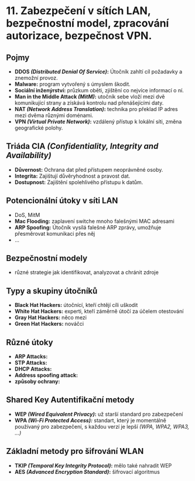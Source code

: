 # 11. Zabezpečení v sítích LAN, bezpečnostní model, zpracování autorizace, bezpečnost VPN.

## Pojmy
- **DDOS _(Distributed Denial Of Service)_:** Útočník zahltí cíl požadavky a znemožní provoz. 
- **Malware:** program vytvořený s úmyslem škodit.
- **Sociální inženýrství:** průzkum oběti, zjištění co nejvíce informací o ní.
- **Man in the Middle Attack _(MitM)_:** utočník sebe vloží mezi dvě komunikující strany a získává kontrolu nad přenášejícími daty.
- **NAT _(Network Address Translation)_:** technika pro překlad IP adres mezi dvěma různými doménami.
- **VPN _(Virtual Private Network)_:** vzdálený přístup k lokální síti, změna geografické polohy.

## Triáda CIA _(Confidentiality, Integrity and Availability)_
- **Důvernost:** Ochrana dat před přístupem neoprávněné osoby.
- **Integrita:** Zajištují důvěryhodnost a pravost dat.
- **Dostupnost:** Zajištění spolehlivého přístupu k datům.

## Potencionální útoky v síti LAN
- DoS, MitM
- **Mac Flooding:** zaplavení switche mnoho falešnými MAC adresami
- **ARP Spoofing:** Útočník vysílá falešné ARP zprávy, umožňuje přesměrovat komunikaci přes něj
- ...

## Bezpečnostní modely
- různé strategie jak identifikovat, analyzovat a chránit zdroje

## Typy a skupiny útočníků
- **Black Hat Hackers:** útočnící, kteří chtějí cíli uškodit
- **White Hat Hackers:** experti, kteří záměrně útočí za účelem otestování
- **Gray Hat Hackers:** něco mezi
- **Green Hat Hackers:** nováčci

## Různé útoky
- **ARP Attacks:**
- **STP Attacks:**
- **DHCP Attacks:**
- **Address spoofing attack:**
- **způsoby ochrany:**

## Shared Key Autentifikační metody
- **WEP _(Wired Equivalent Privacy)_:** už starší standard pro zabezpečení
- **WPA _(Wi-Fi Protected Access):_** standart, který je momentálně používaný pro zabezpečení, s každou verzí je lepší _(WPA, WPA2, WPA3, ...)_

## Základní metody pro šifrování WLAN
- **TKIP _(Temporal Key Integrity Protocol)_:** mělo také nahradit WEP
- **AES _(Advanced Encryption Standard)_:** šifrovací algoritmus
